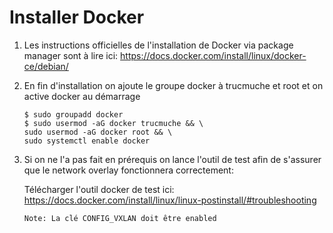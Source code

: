 # Installer Docker


1. Les instructions officielles de l'installation de Docker via package manager sont à lire ici: 
<https://docs.docker.com/install/linux/docker-ce/debian/>

2. En fin d'installation on ajoute le groupe docker à trucmuche et root et on active docker au démarrage

   ```
   $ sudo groupadd docker
   $ sudo usermod -aG docker trucmuche && \
   sudo usermod -aG docker root && \
   sudo systemctl enable docker
   ```

3. Si on ne l'a pas fait en prérequis on lance l'outil de test afin de s'assurer que le network overlay fonctionnera correctement:

   Télécharger l'outil docker de test ici: <https://docs.docker.com/install/linux/linux-postinstall/#troubleshooting> 

   `Note: La clé CONFIG_VXLAN doit être enabled`

